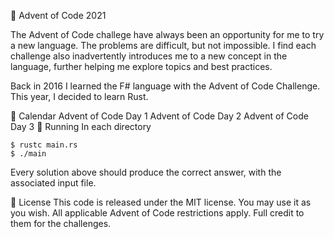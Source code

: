 🎄 Advent of Code 2021

The Advent of Code challege have always been an opportunity for me to try a new language. The problems are difficult, but not impossible. I find each challenge also inadvertently introduces me to a new concept in the language, further helping me explore topics and best practices.

Back in 2016 I learned the F# language with the Advent of Code Challenge. This year, I decided to learn Rust.

📆 Calendar
Advent of Code Day 1
Advent of Code Day 2
Advent of Code Day 3
🏃 Running
In each directory

	$ rustc main.rs
	$ ./main
Every solution above should produce the correct answer, with the associated input file.

📜 License
This code is released under the MIT license. You may use it as you wish. All applicable Advent of Code restrictions apply. Full credit to them for the challenges.
